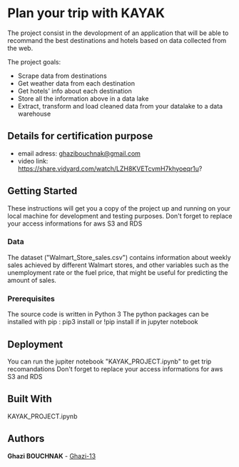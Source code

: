 # Plan your trip with KAYAK
The project consist in the devolopment of an application that will be able to recommand the best destinations and hotels based on data collected from the web.

The project goals:
* Scrape data from destinations
* Get weather data from each destination
* Get hotels' info about each destination
* Store all the information above in a data lake
* Extract, transform and load cleaned data from your datalake to a data warehouse

## Details for certification purpose

* email adress: ghazibouchnak@gmail.com
* video link: https://share.vidyard.com/watch/LZH8KVETcvmH7khyoeqr1u?

## Getting Started

These instructions will get you a copy of the project up and running on your local machine for development and testing purposes. 
Don't forget to replace your access informations for aws S3 and RDS

### Data

The dataset ("Walmart_Store_sales.csv") contains information about weekly sales achieved by different Walmart stores, and other variables such as the unemployment rate or the fuel price, that might be useful for predicting the amount of sales. 

### Prerequisites

The source code is written in Python 3
The python packages can be installed with pip : pip3 install or !pip install if in jupyter notebook


## Deployment

You can run the jupiter notebook "KAYAK_PROJECT.ipynb" to get trip recomandations
Don't forget to replace your access informations for aws S3 and RDS

## Built With

KAYAK_PROJECT.ipynb

## Authors

**Ghazi BOUCHNAK** - [Ghazi-13](https://github.com/Ghazi-13)


